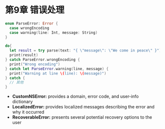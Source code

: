 # 第9章 错误处理

```swift
enum ParseError: Error {
  case wrongEncoding
  case warning(line: Int, message: String)
}

do{
  let result = try parse(text: "{ \"message\": \"We come in peace\" }") 
  print(result)
} catch ParseError.wrongEncoding { 
  print("Wrong encoding")
} catch let ParseError.warning(line, message) { 
  print("Warning at line \(line): \(message)")
} catch { 
  // 其他
}
```

-   **CustomNSError:** provides a domain, error code, and user-info dictionary
-   **LocalizedError:** provides localized messages describing the error and why it occurred
-   **RecoverableError:** presents several potential recovery options to the user